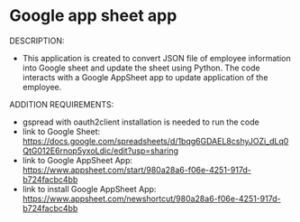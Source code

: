 # Google app sheet app
DESCRIPTION: 
- This application is created to convert JSON file of employee information into Google sheet and update the sheet using Python. The code interacts with a Google AppSheet app to update application of the employee.

ADDITION REQUIREMENTS:
- gspread with oauth2client installation is needed to run the code
- link to Google Sheet: https://docs.google.com/spreadsheets/d/1bqg6GDAEL8cshyJOZi_dLq0QtG012E6rnop5yxoLdic/edit?usp=sharing
- link to Google AppSheet App: https://www.appsheet.com/start/980a28a6-f06e-4251-917d-b724facbc4bb
- link to install Google AppSheet App: https://www.appsheet.com/newshortcut/980a28a6-f06e-4251-917d-b724facbc4bb
